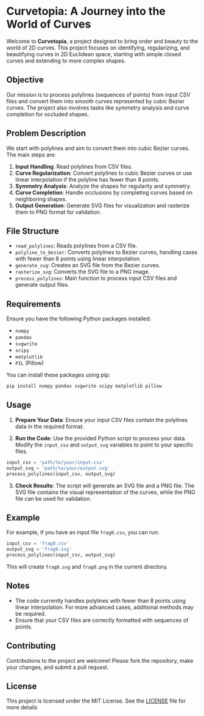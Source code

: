 # Curvetopia: A Journey into the World of Curves

Welcome to **Curvetopia**, a project designed to bring order and beauty to the world of 2D curves. This project focuses on identifying, regularizing, and beautifying curves in 2D Euclidean space, starting with simple closed curves and extending to more complex shapes.

## Objective

Our mission is to process polylines (sequences of points) from input CSV files and convert them into smooth curves represented by cubic Bezier curves. The project also involves tasks like symmetry analysis and curve completion for occluded shapes.

## Problem Description

We start with polylines and aim to convert them into cubic Bezier curves. The main steps are:

1. **Input Handling**: Read polylines from CSV files.
2. **Curve Regularization**: Convert polylines to cubic Bezier curves or use linear interpolation if the polyline has fewer than 8 points.
3. **Symmetry Analysis**: Analyze the shapes for regularity and symmetry.
4. **Curve Completion**: Handle occlusions by completing curves based on neighboring shapes.
5. **Output Generation**: Generate SVG files for visualization and rasterize them to PNG format for validation.

## File Structure

- `read_polylines`: Reads polylines from a CSV file.
- `polyline_to_bezier`: Converts polylines to Bezier curves, handling cases with fewer than 8 points using linear interpolation.
- `generate_svg`: Creates an SVG file from the Bezier curves.
- `rasterize_svg`: Converts the SVG file to a PNG image.
- `process_polylines`: Main function to process input CSV files and generate output files.

## Requirements

Ensure you have the following Python packages installed:
- `numpy`
- `pandas`
- `svgwrite`
- `scipy`
- `matplotlib`
- `PIL` (Pillow)

You can install these packages using pip:

```sh
pip install numpy pandas svgwrite scipy matplotlib pillow
```

## Usage

1. **Prepare Your Data**: Ensure your input CSV files contain the polylines data in the required format.

2. **Run the Code**: Use the provided Python script to process your data. Modify the `input_csv` and `output_svg` variables to point to your specific files.

```python
input_csv = 'path/to/your/input.csv'
output_svg = 'path/to/your/output.svg'
process_polylines(input_csv, output_svg)
```

3. **Check Results**: The script will generate an SVG file and a PNG file. The SVG file contains the visual representation of the curves, while the PNG file can be used for validation.

## Example

For example, if you have an input file `frag0.csv`, you can run:

```python
input_csv = 'frag0.csv'
output_svg = 'frag0.svg'
process_polylines(input_csv, output_svg)
```

This will create `frag0.svg` and `frag0.png` in the current directory.

## Notes

- The code currently handles polylines with fewer than 8 points using linear interpolation. For more advanced cases, additional methods may be required.
- Ensure that your CSV files are correctly formatted with sequences of points.

## Contributing

Contributions to the project are welcome! Please fork the repository, make your changes, and submit a pull request.

## License

This project is licensed under the MIT License. See the [LICENSE](LICENSE) file for more details
